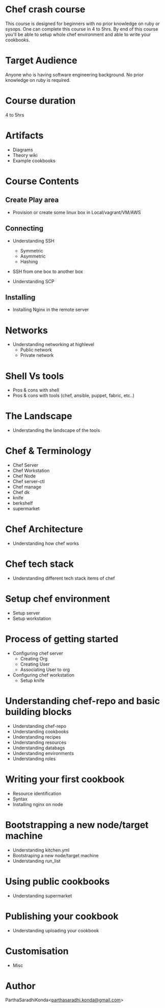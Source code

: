 # Chef crash course
This course is designed for beginners with no prior knowledge on ruby or sysops. One can complete this course in 4 to 5hrs. By end of this course you'll be able to setup whole chef environment and able to write your cookbooks.

# Target Audience
Anyone who is having software engineering background. No prior knowledge on ruby is required.

# Course duration
4 to 5hrs

# Artifacts
- Diagrams
- Theory wiki
- Example cookbooks

# Course Contents

## Create Play area
- Provision or create some linux box in Local/vagrant/VM/AWS

## Connecting
- Understanding SSH
    - Symmetric
    - Asymmetric
    - Hashing

- SSH from one box to another box
- Understanding SCP
## Installing
- Installing Nginx in the remote server

# Networks
- Understanding networking at highlevel
    - Public network
    - Private network

# Shell Vs tools
- Pros & cons with shell
- Pros & cons with tools (chef, ansible, puppet, fabric, etc..)

# The Landscape
- Understanding the landscape of the tools

# Chef & Terminology
- Chef Server
- Chef Workstation
- Chef Node
- Chef server-ctl
- Chef manage
- Chef dk
- knife
- berkshelf
- supermarket

# Chef Architecture
- Understanding how chef works

# Chef tech stack
- Understanding different tech stack items of chef

# Setup chef environment
- Setup server
- Setup workstation

# Process of getting started
- Configuring chef server
    - Creating Org
    - Creating User
    - Associating User to org
- Configuring chef workstation
    - Setup knife

# Understanding chef-repo and basic building blocks
- Understanding chef-repo
- Understanding cookbooks
- Understanding recipes
- Understanding resources
- Understanding databags
- Understanding environments
- Understanding roles

# Writing your first cookbook
- Resource identification
- Syntax
- Installing nginx on node

# Bootstrapping a new node/target machine
- Understanding kitchen.yml
- Bootstraping a new node/target machine
- Understanding run_list

# Using public cookbooks
- Understanding supermarket

# Publishing your cookbook
- Understanding uploading your cookbook

# Customisation
- Misc


# Author

ParthaSaradhiKonda<<parthasaradhi.konda@gmail.com>>